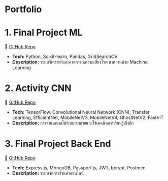 # Portfolio
# 1. Final Project ML 
🔗 [GitHub Repo](https://github.com/Kansai08/Final-project-ML.git)  
- **Tech:** Python, Scikit-learn, Pandas, GridSearchCV
- **Description:** ระบบวิเคราะห์และคาดการณ์ความเสี่ยงโรคเบาหวานด้วย Machine Learning

# 2. Activity CNN
🔗 [GitHub Repo](https://github.com/Kansai08/Activity-CNN.git)  
- **Tech:** TensorFlow, Convolutional Neural Network (CNN), Transfer Learning, EfficientNet, MobileNetV3, MobileNetV4, GhostNetV2, FastViT
- **Description:** การจำแนกผลไม้ด้วยภาพถ่ายและใช้เทคนิคการเรียนรู้เชิงลึก

# 3. Final Project Back End
🔗 [GitHub Repo](https://github.com/Kansai08/Final-project-Back-End.git)  
- **Tech:** Express.js, MongoDB, Passport.js, JWT, bcrypt, Postmen
- **Description:** ระบบจัดการร้านค้าออนไลน์
